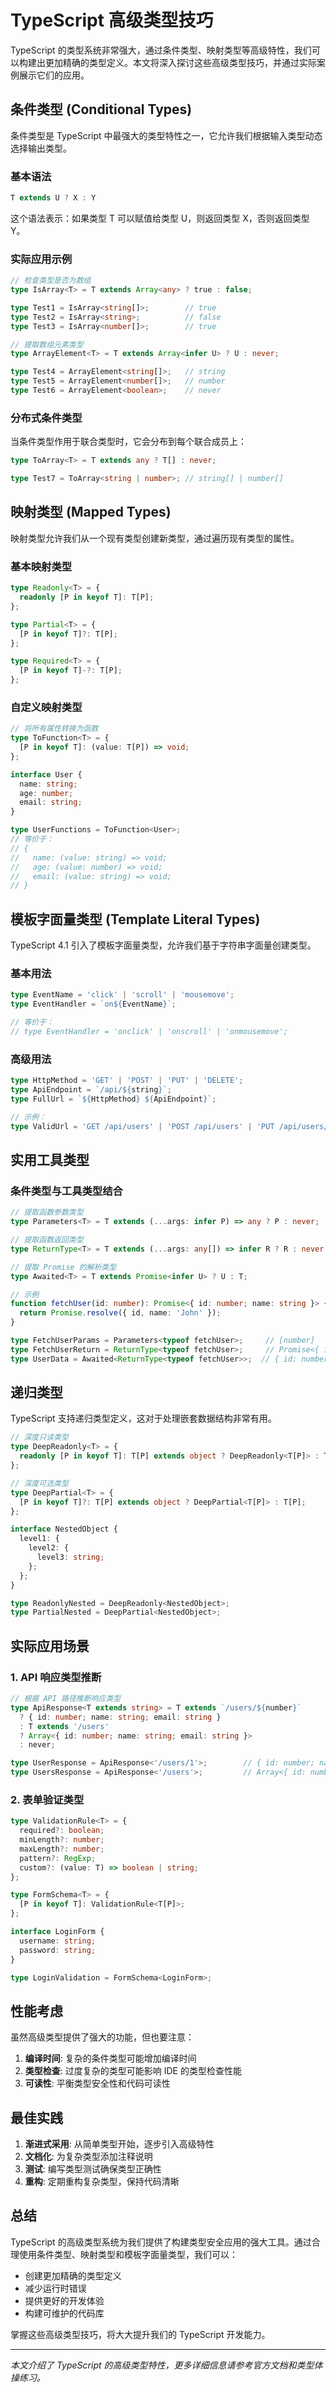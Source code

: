 # TypeScript 高级类型技巧

TypeScript 的类型系统非常强大，通过条件类型、映射类型等高级特性，我们可以构建出更加精确的类型定义。本文将深入探讨这些高级类型技巧，并通过实际案例展示它们的应用。

## 条件类型 (Conditional Types)

条件类型是 TypeScript 中最强大的类型特性之一，它允许我们根据输入类型动态选择输出类型。

### 基本语法

```typescript
T extends U ? X : Y
```

这个语法表示：如果类型 T 可以赋值给类型 U，则返回类型 X，否则返回类型 Y。

### 实际应用示例

```typescript
// 检查类型是否为数组
type IsArray<T> = T extends Array<any> ? true : false;

type Test1 = IsArray<string[]>;        // true
type Test2 = IsArray<string>;          // false
type Test3 = IsArray<number[]>;        // true

// 提取数组元素类型
type ArrayElement<T> = T extends Array<infer U> ? U : never;

type Test4 = ArrayElement<string[]>;   // string
type Test5 = ArrayElement<number[]>;   // number
type Test6 = ArrayElement<boolean>;    // never
```

### 分布式条件类型

当条件类型作用于联合类型时，它会分布到每个联合成员上：

```typescript
type ToArray<T> = T extends any ? T[] : never;

type Test7 = ToArray<string | number>; // string[] | number[]
```

## 映射类型 (Mapped Types)

映射类型允许我们从一个现有类型创建新类型，通过遍历现有类型的属性。

### 基本映射类型

```typescript
type Readonly<T> = {
  readonly [P in keyof T]: T[P];
};

type Partial<T> = {
  [P in keyof T]?: T[P];
};

type Required<T> = {
  [P in keyof T]-?: T[P];
};
```

### 自定义映射类型

```typescript
// 将所有属性转换为函数
type ToFunction<T> = {
  [P in keyof T]: (value: T[P]) => void;
};

interface User {
  name: string;
  age: number;
  email: string;
}

type UserFunctions = ToFunction<User>;
// 等价于：
// {
//   name: (value: string) => void;
//   age: (value: number) => void;
//   email: (value: string) => void;
// }
```

## 模板字面量类型 (Template Literal Types)

TypeScript 4.1 引入了模板字面量类型，允许我们基于字符串字面量创建类型。

### 基本用法

```typescript
type EventName = 'click' | 'scroll' | 'mousemove';
type EventHandler = `on${EventName}`;

// 等价于：
// type EventHandler = 'onclick' | 'onscroll' | 'onmousemove';
```

### 高级用法

```typescript
type HttpMethod = 'GET' | 'POST' | 'PUT' | 'DELETE';
type ApiEndpoint = `/api/${string}`;
type FullUrl = `${HttpMethod} ${ApiEndpoint}`;

// 示例：
type ValidUrl = 'GET /api/users' | 'POST /api/users' | 'PUT /api/users/1';
```

## 实用工具类型

### 条件类型与工具类型结合

```typescript
// 提取函数参数类型
type Parameters<T> = T extends (...args: infer P) => any ? P : never;

// 提取函数返回类型
type ReturnType<T> = T extends (...args: any[]) => infer R ? R : never;

// 提取 Promise 的解析类型
type Awaited<T> = T extends Promise<infer U> ? U : T;

// 示例
function fetchUser(id: number): Promise<{ id: number; name: string }> {
  return Promise.resolve({ id, name: 'John' });
}

type FetchUserParams = Parameters<typeof fetchUser>;     // [number]
type FetchUserReturn = ReturnType<typeof fetchUser>;     // Promise<{ id: number; name: string }>
type UserData = Awaited<ReturnType<typeof fetchUser>>;  // { id: number; name: string }
```

## 递归类型

TypeScript 支持递归类型定义，这对于处理嵌套数据结构非常有用。

```typescript
// 深度只读类型
type DeepReadonly<T> = {
  readonly [P in keyof T]: T[P] extends object ? DeepReadonly<T[P]> : T[P];
};

// 深度可选类型
type DeepPartial<T> = {
  [P in keyof T]?: T[P] extends object ? DeepPartial<T[P]> : T[P];
};

interface NestedObject {
  level1: {
    level2: {
      level3: string;
    };
  };
}

type ReadonlyNested = DeepReadonly<NestedObject>;
type PartialNested = DeepPartial<NestedObject>;
```

## 实际应用场景

### 1. API 响应类型推断

```typescript
// 根据 API 路径推断响应类型
type ApiResponse<T extends string> = T extends `/users/${number}`
  ? { id: number; name: string; email: string }
  : T extends '/users'
  ? Array<{ id: number; name: string; email: string }>
  : never;

type UserResponse = ApiResponse<'/users/1'>;        // { id: number; name: string; email: string }
type UsersResponse = ApiResponse<'/users'>;         // Array<{ id: number; name: string; email: string }>
```

### 2. 表单验证类型

```typescript
type ValidationRule<T> = {
  required?: boolean;
  minLength?: number;
  maxLength?: number;
  pattern?: RegExp;
  custom?: (value: T) => boolean | string;
};

type FormSchema<T> = {
  [P in keyof T]: ValidationRule<T[P]>;
};

interface LoginForm {
  username: string;
  password: string;
}

type LoginValidation = FormSchema<LoginForm>;
```

## 性能考虑

虽然高级类型提供了强大的功能，但也要注意：

1. **编译时间**: 复杂的条件类型可能增加编译时间
2. **类型检查**: 过度复杂的类型可能影响 IDE 的类型检查性能
3. **可读性**: 平衡类型安全性和代码可读性

## 最佳实践

1. **渐进式采用**: 从简单类型开始，逐步引入高级特性
2. **文档化**: 为复杂类型添加注释说明
3. **测试**: 编写类型测试确保类型正确性
4. **重构**: 定期重构复杂类型，保持代码清晰

## 总结

TypeScript 的高级类型系统为我们提供了构建类型安全应用的强大工具。通过合理使用条件类型、映射类型和模板字面量类型，我们可以：

- 创建更加精确的类型定义
- 减少运行时错误
- 提供更好的开发体验
- 构建可维护的代码库

掌握这些高级类型技巧，将大大提升我们的 TypeScript 开发能力。

---

*本文介绍了 TypeScript 的高级类型特性，更多详细信息请参考官方文档和类型体操练习。*
